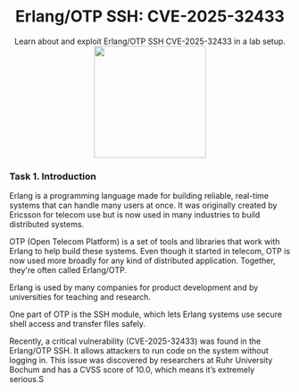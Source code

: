 # <div align="center">Erlang/OTP SSH: CVE-2025-32433</div>
<div align="center">Learn about and exploit Erlang/OTP SSH CVE-2025-32433 in a lab setup.</div>
<div align="center">
  <img src="https://github.com/user-attachments/assets/b452eef7-47a9-4d7c-8d81-766659f06f73" height="200"></img>
</div>

### Task 1. Introduction

Erlang is a programming language made for building reliable, real-time systems that can handle many users at once. It was originally created by Ericsson for telecom use but is now used in many industries to build distributed systems.

OTP (Open Telecom Platform) is a set of tools and libraries that work with Erlang to help build these systems. Even though it started in telecom, OTP is now used more broadly for any kind of distributed application. Together, they're often called Erlang/OTP.

Erlang is used by many companies for product development and by universities for teaching and research.

One part of OTP is the SSH module, which lets Erlang systems use secure shell access and transfer files safely.

Recently, a critical vulnerability (CVE-2025-32433) was found in the Erlang/OTP SSH. It allows attackers to run code on the system without logging in. This issue was discovered by researchers at Ruhr University Bochum and has a CVSS score of 10.0, which means it’s extremely serious.S
